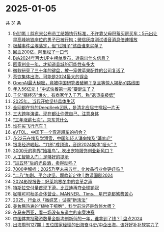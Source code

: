 # 2025-01-05

共 31 条

<!-- BEGIN 36KR -->
<!-- 最后更新时间 2025-01-05 02:09:54 +0800 -->
1. [9点1氪丨胖东来公布员工结婚执行标准，不许靠父母积蓄买房买车；5元出让早高峰地铁座位的男子已被行拘；微信灰度测试语音消息倍速播放](https://36kr.com/p/3107330328841991)
1. [极越事件尘埃落定，但“烂摊子”该由谁来买单？](https://36kr.com/p/3093694604476169)
1. [回血200亿，阿里松了一口气](https://36kr.com/p/3108181677133315)
1. [B站2024年百大UP主榜单发布，透露出什么信息？](https://36kr.com/p/3106991881817605)
1. [回家创业一年，才知道县城的可能性有多大](https://36kr.com/p/3107030953872904)
1. [微软研究了三十年的键盘，被一家做苹果配件的公司复活了](https://36kr.com/p/3107903349870086)
1. [茶饮集体出海，可能是2024最大的误会](https://36kr.com/p/3106551791881991)
1. [OpenAI最大秘密，竟被中国研究者破解？复旦等惊人揭秘o1路线图](https://36kr.com/p/3108337061924353)
1. [年入56亿元！“中式快餐第一股”要诞生了？](https://36kr.com/p/3107758631960322)
1. [千亿“痛经济”爆火，有商家年入千万、称“退货率极低”](https://36kr.com/p/3107025361211141)
1. [2025年，当我开始坚持具体生活](https://36kr.com/p/3107021668552452)
1. [全网都在扒的DeepSeek团队，是清北应届生撑起一片天](https://36kr.com/p/3107974505942532)
1. [三大跨年演讲，现在都让你做自己、注意身体](https://36kr.com/p/3107191709847043)
1. [“三年涨薪七次”，京东凭什么](https://36kr.com/p/3107912289177096)
1. [谁在买飞行汽车？](https://36kr.com/p/3107848827293193)
1. [eVTOL，中国下一个弯道超车的机会？](https://36kr.com/p/3107008370609926)
1. [花22元在埃及学滑雪，中国年轻人涌向埃及“薅羊毛”](https://36kr.com/p/3107123529928194)
1. [银发经济崛起、“刀郎”成顶流，音综2024集体“哑火”？](https://36kr.com/p/3107116912545283)
1. [3000元的狗界“始祖鸟”，吹出宠物服饰创业新风口？](https://36kr.com/p/3106974794321411)
1. [人工智能入门：足够好的提示](https://36kr.com/p/3091602147064192)
1. [“进五环”后的光良酒，卖得动吗？](https://36kr.com/p/3100619588455937)
1. [7000字解析：2025乃至未来五年，化妆品行业会更好吗？](https://36kr.com/p/3104927179898374)
1. [“二八”加剧、平台攻坚、爆款新定律 | 数读国剧2024](https://36kr.com/p/3107119519206920)
1. [2024影视报告：好莱坞寒冬中的变革之声](https://36kr.com/p/3107731538693890)
1. [特斯拉交付量首现下滑，比亚迪再夺全球销冠](https://36kr.com/p/3107030967111430)
1. [咖啡可可秋冬合体营业，MANNER、Tims、 星巴克都煞费苦心](https://36kr.com/p/3095677092199938)
1. [2025，行业以「微综艺」试探“新活法”](https://36kr.com/p/3107120650309127)
1. [美妆届热衷的“植物干细胞”，科学前沿还是忽悠大师？](https://36kr.com/p/3097108884049408)
1. [在马来西亚，看一场没有东道主的电竞决赛](https://36kr.com/p/3095758817005065)
1. [中国体育投融资数量金额均创新低的一年，谁拿到了钱？| 盘点2024](https://36kr.com/p/3107022895664899)
1. [出海周刊127期｜五位国家经理的出海奋斗史/中企出海，该好好补补软实力了](https://36kr.com/p/3106308163063304)
<!-- END 36KR -->